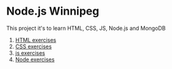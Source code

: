 # Node.js Winnipeg

This project it's to learn HTML, CSS, JS, Node.js and MongoDB

1. [HTML exercises](https://github.com/gcraventoslg/react-course/tree/master/HTML)
2. [CSS exercises](https://github.com/gcraventoslg/react-course/tree/master/Css)
3. [js exercises](https://github.com/gcraventoslg/react-course/tree/master/js)
3. [Node exercises](https://github.com/gcraventoslg/react-course/tree/master/nodejs)